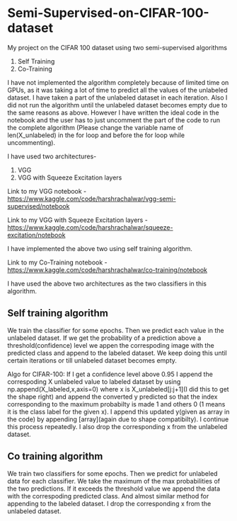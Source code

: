 # Semi-Supervised-on-CIFAR-100-dataset

My project on the CIFAR 100 dataset using two semi-supervised algorithms

1. Self Training
2. Co-Training


I have not implemented the algorithm completely because of limited time on GPUs, as it was taking a lot of time to predict all the values of the unlabeled dataset. I have taken a part of the unlabeled dataset in each iteration. Also I did not run the algorithm until the unlabeled dataset becomes empty due to the same reasons as above. However I have written the ideal code in the notebook and the user has to just uncomment the part of the code to run the complete algorithm (Please change the variable name of len(X_unlabeled) in the for loop and before the for loop while uncommenting).

I have used two architectures-

1. VGG
2. VGG with Squeeze Excitation layers


Link to my VGG notebook - https://www.kaggle.com/code/harshrachalwar/vgg-semi-supervised/notebook

Link to my VGG with Squeeze Excitation layers - https://www.kaggle.com/code/harshrachalwar/squeeze-excitation/notebook

I have implemented the above two using self training algorithm.

Link to my Co-Training notebook - https://www.kaggle.com/code/harshrachalwar/co-training/notebook

I have used the above two architectures as the two classifiers in this algorithm.

## Self training algorithm

We train the classifier for some epochs. Then we predict each value in the unlabeled dataset. If we get the probability of a prediction above a threshold(confidence) level we appen the correspoding image with the predicted class and append to the labeled dataset. We keep doing this until certain iterations or till unlabeled dataset becomes empty.

Algo for CIFAR-100:
    If I get a confidence level above 0.95 I append the correspoding X unlabeled value to labeled dataset by using np.append(X_labeled,x,axis=0) where x is X_unlabeled[j:j+1](I did this to get the shape right) and append the converted y predicted so that the index corresponding to the maximum probabilty is made 1 and others 0 (1 means it is the class label for the given x). I append this updated y(given as array in the code) by appending [array](again due to shape compatibilty). I continue this process repeatedly. I also drop the corresponding x from the unlabeled dataset.

## Co training algorithm

We train two classifiers for some epochs. Then we predict for unlabeled data for each classifier. We take the maximum of the max probabilities of the two predictions. If it exceeds the threshold value we append the data with the correspoding predicted class. And almost similar method for appending to the labeled dataset. I drop the corresponding x from the unlabeled dataset.
